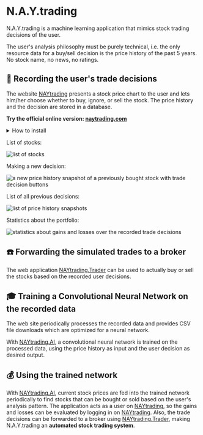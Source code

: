 # N.A.Y.trading #
N.A.Y.trading is a machine learning application that mimics stock trading decisions of the user. 

The user's analysis philosophy must be purely technical, i.e. the only resource data for a buy/sell decision is the price history of the past 5 years. No stock name, no news, no ratings.

## :pencil: Recording the user's trade decisions ##
The website [NAYtrading](NAYtrading) presents a stock price chart to the user and lets him/her choose whether to buy, ignore, or sell the stock. The price history and the decision are stored in a database. 

**Try the official online version: [naytrading.com](http://naytrading.com)**

<details>
<summary>How to install</summary>

NAYtrading needs a custom stock data provider implementation. This repository includes an example plugin in [NAYtrading.Plugin](NAYtrading.Plugin) that can be used to quick start the development of such a provider.

```sh
# install tools
root@host:~$ apt-get install sudo
root@host:~$ apt-get install curl
root@host:~$ apt-get install git

# install nodejs
root@host:~$ curl -sL https://deb.nodesource.com/setup_8.x | bash
root@host:~$ apt-get install -y nodejs
root@host:~$ apt-get install -y build-essential
root@host:~$ npm i -g sequelize-cli
root@host:~$ npm i -g node-autostart

# install mysql
root@host:~$ apt-get install mysql-server
root@host:~$ mysql_secure_installation
root@host:~$ mysql -u root -p
[press enter on password prompt]
MariaDB [(none)]> create database naytrading;
MariaDB [(none)]> create user 'naytrading'@'localhost' identified by 'naytrading';
MariaDB [(none)]> grant all on naytrading.* to 'naytrading' identified by 'naytrading';
[Ctrl+C]

# install python 3.x
root@host:~$ apt-get install python3
root@host:~$ apt-get install python3-pip
root@host:~$ pip3 install --upgrade pip
root@host:~$ pip3 install argparse
root@host:~$ pip3 install datetime
root@host:~$ pip3 install noise
root@host:~$ pip3 install numpy

# create user
root@host:~$ adduser naytrading
[enter secure password]
[leave details empty]
root@host:~$ su naytrading
naytrading@host:/root$ cd ~

# setup naytrading
naytrading@host:~$ git clone https://github.com/chrwoizi/naytrading.git
naytrading@host:~$ cd naytrading
naytrading@host:~/naytrading$ cd NAYtrading
naytrading@host:~/naytrading/NAYtrading$ npm install
naytrading@host:~/naytrading/NAYtrading$ npm run build
naytrading@host:~/naytrading/NAYtrading$ cd app/config
naytrading@host:~/naytrading/NAYtrading/app/config$ cp config.mandatory.json config.json
naytrading@host:~/naytrading/NAYtrading/app/config$ cp database.mandatory.json database.json
naytrading@host:~/naytrading/NAYtrading/app/config$ vi config.json
[set production.admin_user to your email address]
[set production.proxy if you access the web through a proxy]
[set production.python to your python executable, e.g. python3]
[set the instruments_providers and rates_providers to your custom implementation, e.g. "instruments_providers":{"e": "../../../NAYtrading.Plugin/providers/example/example_instruments_provider"}]
:wq
naytrading@host:~/naytrading/NAYtrading/app/config$ cd ../..
naytrading@host:~/naytrading/NAYtrading$ chmod +x dbmigrate.sh
naytrading@host:~/naytrading/NAYtrading$ chmod +x production.sh
naytrading@host:~/naytrading/NAYtrading$ chmod +x upgrade_production.sh
naytrading@host:~/naytrading/NAYtrading$ ./dbmigrate.sh

# run naytrading
naytrading@host:~/naytrading/NAYtrading$ autostart enable -n "naytrading" -p "/home/naytrading/naytrading/NAYtrading" -c "./production.sh"
naytrading@host:~/naytrading/NAYtrading$ ./production.sh &

# back to root
naytrading@host:~/naytrading/NAYtrading$ exit

# ROUTING OPTION A: redirect port 80 to 5000
root@host:~$ apt-get install iptables-persistent
root@host:~$ iptables -t nat -I PREROUTING -p tcp --dport 80 -j REDIRECT --to-port 5000
root@host:~$ iptables-save > /etc/iptables/rules.v4

# ROUTING OPTION B: using nginx
root@host:~$ apt-get install nginx
root@host:~$ vi /etc/nginx/sites-available/reverse-proxy
limit_req_zone $binary_remote_addr zone=one:10m rate=30r/m;
limit_req_zone $binary_remote_addr zone=two:10m rate=10r/m;
server {
    listen       80;
    server_name  [YOUR DOMAIN];
    location /api/login {
        proxy_pass http://127.0.0.1:5000;
        limit_req zone=one;
    }
    location /api/register {
        proxy_pass http://127.0.0.1:5000;
        limit_req zone=two;
    }
    location / {
        proxy_pass http://127.0.0.1:5000;
    }
    proxy_connect_timeout       600;
    proxy_send_timeout          600;
    proxy_read_timeout          600;
    send_timeout                600;
}
[save and exit]
root@host:~$ ln -s /etc/nginx/sites-available/reverse-proxy /etc/nginx/sites-enabled/reverse-proxy
root@host:~$ nginx -t
root@host:~$ service nginx restart

# OPTIONAL: activate HTTPS using letsencrypt.org

# if using Debian 8:
root@host:~$ echo deb http://ftp.debian.org/debian jessie-backports main>/etc/apt/sources.list.d/jessie-backports.list
root@host:~$ apt-get install certbot -t jessie-backports
# else:
root@host:~$ apt-get install certbot

# register with letsencrypt
root@host:~$ su naytrading
naytrading@host:~/naytrading/NAYtrading$ certbot certonly --config-dir=./letsencrypt/config --logs-dir=./letsencrypt/logs --work-dir=./letsencrypt/work-dir -n --webroot --agree-tos --domains "[YOUR DOMAIN]" --webroot-path /home/naytrading/naytrading/NAYtrading

# link the certificate
naytrading@host:~/naytrading/NAYtrading$ ln -s ../letsencrypt/config/live/[YOUR DOMAIN]/privkey.pem ./keys/privkey.pem
naytrading@host:~/naytrading/NAYtrading$ ln -s ../letsencrypt/config/live/[YOUR DOMAIN]/cert.pem ./keys/cert.pem
naytrading@host:~/naytrading/NAYtrading$ ln -s ../letsencrypt/config/live/[YOUR DOMAIN]/chain.pem ./keys/chain.pem

# enable https
naytrading@host:~/naytrading/NAYtrading$ vi app/config/config.json
[add the following line to the production section]
"https_enabled": true
[save and exit]
naytrading@host:~/naytrading/NAYtrading$ killall production.sh
naytrading@host:~/naytrading/NAYtrading$ killall node
naytrading@host:~/naytrading/NAYtrading$ ./production.sh &

# ROUTING OPTION A: redirect port 443 to 5001
root@host:~$ iptables -t nat -I PREROUTING -p tcp --dport 443 -j REDIRECT --to-port 5001
root@host:~$ iptables-save > /etc/iptables/rules.v4

# ROUTING OPTION B: using nginx
root@host:~$ vi /etc/nginx/sites-available/reverse-proxy
[append the following text]
server {
    listen       443 ssl;
    server_name  [YOUR DOMAIN];
    ssl_certificate /home/naytrading/naytrading/NAYtrading/letsencrypt/config/live/[YOUR DOMAIN]/fullchain.pem;
    ssl_certificate_key /home/naytrading/naytrading/NAYtrading/letsencrypt/config/live/[YOUR DOMAIN]/privkey.pem;
    location /api/login {
        proxy_pass http://127.0.0.1:5000;
        limit_req zone=one;
    }
    location /api/register {
        proxy_pass http://127.0.0.1:5000;
        limit_req zone=two;
    }
    location / {
        proxy_pass http://127.0.0.1:5000;
    }
    proxy_connect_timeout       600;
    proxy_send_timeout          600;
    proxy_read_timeout          600;
    send_timeout                600;
}
[save and exit]
root@host:~$ ln -s /etc/nginx/sites-available/reverse-proxy /etc/nginx/sites-enabled/reverse-proxy
root@host:~$ nginx -t
root@host:~$ service nginx restart
```
</details><p></p>

List of stocks:

![list of stocks](NAYtrading/docs/NAYtrading.instruments.png "list of stocks")

Making a new decision:

![a new price history snapshot of a previously bought stock with trade decision buttons](NAYtrading/docs/NAYtrading.snapshot.png "a new price history snapshot of a previously bought stock with trade decision buttons")

List of all previous decisions:

![list of price history snapshots](NAYtrading/docs/NAYtrading.snapshots.png "list of decisions") 

Statistics about the portfolio:

![statistics about gains and losses over the recorded trade decisions](NAYtrading/docs/NAYtrading.stats.png "statistics about gains and losses over the recorded trade decisions")

## :telephone: Forwarding the simulated trades to a broker ##

The web application [NAYtrading.Trader](https://github.com/chrwoizi/naytrading-trader) can be used to actually buy or sell the stocks based on the recorded user decisions.

## :mortar_board: Training a Convolutional Neural Network on the recorded data ##

The web site periodically processes the recorded data and provides CSV file downloads which are optimized for a neural network.

With [NAYtrading.AI](https://github.com/chrwoizi/naytrading-ai), a convolutional neural network is trained on the processed data, using the price history as input and the user decision as desired output. 

## :moneybag: Using the trained network ##

With [NAYtrading.AI](https://github.com/chrwoizi/naytrading-ai), current stock prices are fed into the trained network periodically to find stocks that can be bought or sold based on the user's analysis pattern. The application acts as a user on [NAYtrading](NAYtrading), so the gains and losses can be evaluated by logging in on [NAYtrading](NAYtrading). Also, the trade decisions can be forwarded to a broker using [NAYtrading.Trader](https://github.com/chrwoizi/naytrading-trader), making N.A.Y.trading an **automated stock trading system**. 
